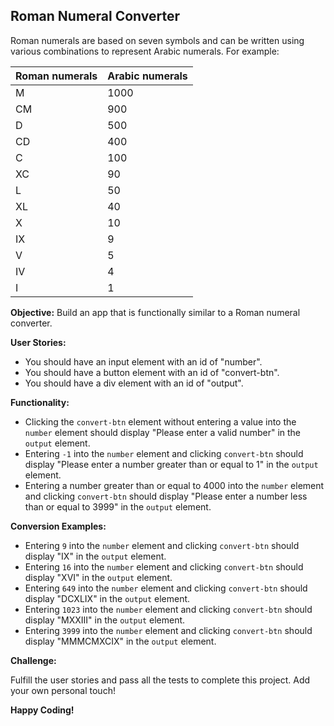 ## Roman Numeral Converter

Roman numerals are based on seven symbols and can be written using various combinations to represent Arabic numerals. For example:

| Roman numerals | Arabic numerals |
|---|---|
| M | 1000 |
| CM | 900 |
| D | 500 |
| CD | 400 |
| C | 100 |
| XC | 90 |
| L | 50 |
| XL | 40 |
| X | 10 |
| IX | 9 |
| V | 5 |
| IV | 4 |
| I | 1 |

**Objective:** Build an app that is functionally similar to a Roman numeral converter.

**User Stories:**

* You should have an input element with an id of "number".
* You should have a button element with an id of "convert-btn".
* You should have a div element with an id of "output".

**Functionality:**

* Clicking the `convert-btn` element without entering a value into the `number` element should display "Please enter a valid number" in the `output` element.
* Entering `-1` into the `number` element and clicking `convert-btn` should display "Please enter a number greater than or equal to 1" in the `output` element.
* Entering a number greater than or equal to 4000 into the `number` element and clicking `convert-btn` should display "Please enter a number less than or equal to 3999" in the `output` element.

**Conversion Examples:**

* Entering `9` into the `number` element and clicking `convert-btn` should display "IX" in the `output` element.
* Entering `16` into the `number` element and clicking `convert-btn` should display "XVI" in the `output` element.
* Entering `649` into the `number` element and clicking `convert-btn` should display "DCXLIX" in the `output` element.
* Entering `1023` into the `number` element and clicking `convert-btn` should display "MXXIII" in the `output` element.
* Entering `3999` into the `number` element and clicking `convert-btn` should display "MMMCMXCIX" in the `output` element.

**Challenge:**

Fulfill the user stories and pass all the tests to complete this project. Add your own personal touch!

**Happy Coding!**
